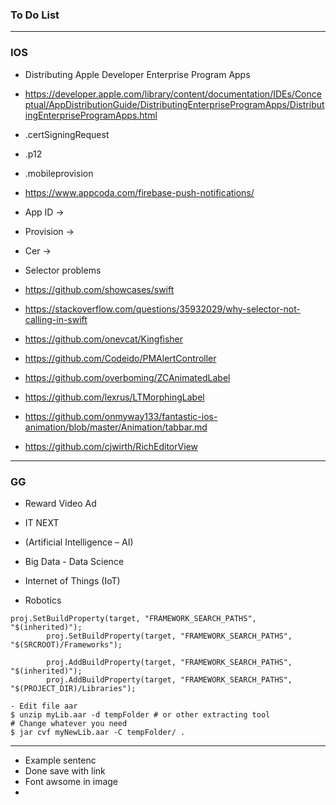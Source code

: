 ### To Do List
 
----------------
### IOS

* Distributing Apple Developer Enterprise Program Apps
* https://developer.apple.com/library/content/documentation/IDEs/Conceptual/AppDistributionGuide/DistributingEnterpriseProgramApps/DistributingEnterpriseProgramApps.html

* .certSigningRequest
* .p12
* .mobileprovision
* https://www.appcoda.com/firebase-push-notifications/

* App ID ->
* Provision ->
* Cer -> 

* Selector problems
* https://github.com/showcases/swift


* https://stackoverflow.com/questions/35932029/why-selector-not-calling-in-swift
* https://github.com/onevcat/Kingfisher
* https://github.com/Codeido/PMAlertController
* https://github.com/overboming/ZCAnimatedLabel
* https://github.com/lexrus/LTMorphingLabel
* https://github.com/onmyway133/fantastic-ios-animation/blob/master/Animation/tabbar.md
* https://github.com/cjwirth/RichEditorView

-----------

### GG 
* Reward Video Ad

* IT NEXT
* (Artificial Intelligence – AI)
* Big Data - Data Science
* Internet of Things (IoT)
* Robotics



```
proj.SetBuildProperty(target, "FRAMEWORK_SEARCH_PATHS", "$(inherited)");
		proj.SetBuildProperty(target, "FRAMEWORK_SEARCH_PATHS", "$(SRCROOT)/Frameworks");
		
		proj.AddBuildProperty(target, "FRAMEWORK_SEARCH_PATHS", "$(inherited)");
		proj.AddBuildProperty(target, "FRAMEWORK_SEARCH_PATHS", "$(PROJECT_DIR)/Libraries");
```

```
- Edit file aar 
$ unzip myLib.aar -d tempFolder # or other extracting tool
# Change whatever you need
$ jar cvf myNewLib.aar -C tempFolder/ .
```




-------------------

* Example sentenc
* Done save with link
* Font awsome in image
*










